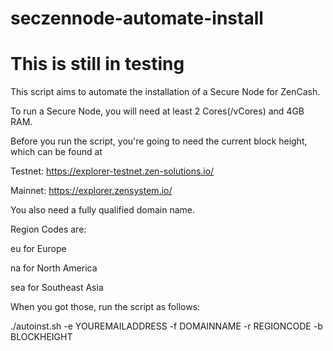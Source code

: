 # seczennode-automate-install

# This is still in testing

This script aims to automate the installation of a Secure Node for ZenCash.

To run a Secure Node, you will need at least 2 Cores(/vCores) and 4GB RAM.

Before you run the script, you're going to need the current block height, which can be found at 

Testnet:
https://explorer-testnet.zen-solutions.io/

Mainnet:
https://explorer.zensystem.io/

You also need a fully qualified domain name.

Region Codes are:

eu for Europe

na for North America

sea for Southeast Asia


When you got those, run the script as follows:

./autoinst.sh -e YOUREMAILADDRESS -f DOMAINNAME -r REGIONCODE -b BLOCKHEIGHT


